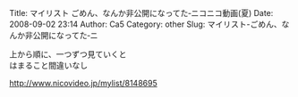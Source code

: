 Title: マイリスト ごめん、なんか非公開になってた‐ニコニコ動画(夏)
Date: 2008-09-02 23:14
Author: Ca5
Category: other
Slug: マイリスト-ごめん、なんか非公開になってた‐ニ

上から順に、一つずつ見ていくと  
はまること間違いなし

<http://www.nicovideo.jp/mylist/8148695>

